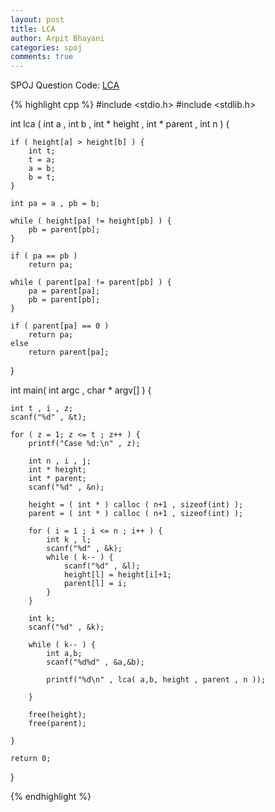```yaml
---
layout: post
title: LCA
author: Arpit Bhayani
categories: spoj
comments: true
---
```


SPOJ Question Code: [LCA](http://www.spoj.com/problems/LCA/)

{% highlight cpp %}
#include <stdio.h>
#include <stdlib.h>

int lca ( int a , int b , int * height , int * parent , int n ) {

	if ( height[a] > height[b] ) {
		int t;
		t = a;
		a = b;
		b = t;
	}

	int pa = a , pb = b;

	while ( height[pa] != height[pb] ) {
		pb = parent[pb];
	}

	if ( pa == pb )
		return pa;

	while ( parent[pa] != parent[pb] ) {
		pa = parent[pa];
		pb = parent[pb];
	}

	if ( parent[pa] == 0 )
		return pa;
	else
		return parent[pa];
}

int main( int argc , char * argv[] ) {

	int t , i , z;
	scanf("%d" , &t);

	for ( z = 1; z <= t ; z++ ) {
		printf("Case %d:\n" , z);

		int n , i , j;
		int * height;
		int * parent;
		scanf("%d" , &n);

		height = ( int * ) calloc ( n+1 , sizeof(int) );
		parent = ( int * ) calloc ( n+1 , sizeof(int) );

		for ( i = 1 ; i <= n ; i++ ) {
			int k , l;
			scanf("%d" , &k);
			while ( k-- ) {
				scanf("%d" , &l);
				height[l] = height[i]+1;
				parent[l] = i;
			}
		}

		int k;
		scanf("%d" , &k);

		while ( k-- ) {
			int a,b;
			scanf("%d%d" , &a,&b);

			printf("%d\n" , lca( a,b, height , parent , n ));

		}

		free(height);
		free(parent);

	}

	return 0;
}

{% endhighlight %}